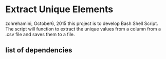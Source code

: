 # Extract Unique Elements
zohrehamini, October6, 2015
this project is to develop Bash Shell Script.
The script will function to extract the unique values from a column from 
a .csv file and saves them to a file.

## list of dependencies





